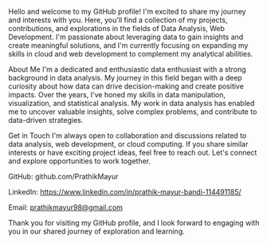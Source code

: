 Hello and welcome to my GitHub profile! I'm excited to share my journey and interests with you. Here, you'll find a collection of my projects, contributions, and explorations in the fields of Data Analysis, Web Development. I'm passionate about leveraging data to gain insights and create meaningful solutions, and I'm currently focusing on expanding my skills in cloud and web development to complement my analytical abilities.

About Me
I'm a dedicated and enthusiastic data enthusiast with a strong background in data analysis. My journey in this field began with a deep curiosity about how data can drive decision-making and create positive impacts. Over the years, I've honed my skills in data manipulation, visualization, and statistical analysis. My work in data analysis has enabled me to uncover valuable insights, solve complex problems, and contribute to data-driven strategies.

Get in Touch
I'm always open to collaboration and discussions related to data analysis, web development, or cloud computing. If you share similar interests or have exciting project ideas, feel free to reach out. Let's connect and explore opportunities to work together.

GitHub: github.com/PrathikMayur

LinkedIn: https://www.linkedin.com/in/prathik-mayur-bandi-114491185/

Email: prathikmayur98@gmail.com

Thank you for visiting my GitHub profile, and I look forward to engaging with you in our shared journey of exploration and learning.
